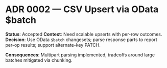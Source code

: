 
# ADR 0002 — CSV Upsert via OData $batch

**Status**: Accepted
**Context**: Need scalable upserts with per-row outcomes.
**Decision**: Use OData `$batch` changesets; parse response parts to report per-op results; support alternate-key PATCH.

**Consequences**: Multipart parsing implemented, tradeoffs around large batches mitigated via chunking.
